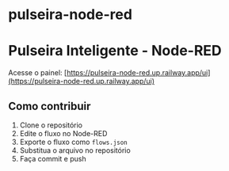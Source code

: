 # pulseira-node-red
# Pulseira Inteligente - Node-RED

Acesse o painel: [https://pulseira-node-red.up.railway.app/ui](https://pulseira-node-red.up.railway.app/ui)

## Como contribuir
1. Clone o repositório
2. Edite o fluxo no Node-RED
3. Exporte o fluxo como `flows.json`
4. Substitua o arquivo no repositório
5. Faça commit e push
